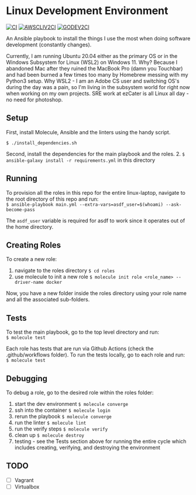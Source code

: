 # Linux Development Environment

[![CI](https://github.com/steffkelsey/linux-laptop/actions/workflows/ci.yml/badge.svg?branch=master)](https://github.com/steffkelsey/linux-laptop/actions/workflows/ci.yml)
[![AWSCLIV2CI](https://github.com/steffkelsey/linux-laptop/actions/workflows/awscliv2-ci.yml/badge.svg?branch=master)](https://github.com/steffkelsey/linux-laptop/actions/workflows/awscliv2-ci.yml)
[![GODEV2CI](https://github.com/steffkelsey/linux-laptop/actions/workflows/go-dev-ci.yml/badge.svg?branch=master)](https://github.com/steffkelsey/linux-laptop/actions/workflows/go-dev-ci.yml)

An Ansible playbook to install the things I use the most when doing
software development (constantly changes).

Currently, I am running Ubuntu 20.04 either as the primary OS or
in the Windows Subsystem for Linux (WSL2) on Windows 11.
Why? Because I abandoned Mac after they ruined the MacBook Pro (damn you
Touchbar) and had been burned a few times too many by Homebrew messing with
my Python3 setup. Why WSL2 - I am an Adobe CS user and switching OS's during the
day was a pain, so I'm living in the subsystem world for right now when working
on my own projects. SRE work at ezCater is all Linux all day - no need for photoshop.

## Setup

First, install Molecule, Ansible and the linters using the handy script.

`$ ./install_dependencies.sh` 

Second, install the dependencies for the main playbook and the roles.
2. `$ ansible-galaxy install -r requirements.yml` in this directory  

## Running

To provision all the roles in this repo for the entire linux-laptop, navigate
to the root directory of this repo and run:  
`$ ansible-playbook main.yml --extra-vars=asdf_user=$(whoami) --ask-become-pass`

The `asdf_user` variable is required for asdf to work since it operates out of
the home directory.

## Creating Roles

To create a new role:  

1. navigate to the roles directory `$ cd roles`  
2. use molecule to init a new role `$ molecule init role <role_name> --driver-name docker`

Now, you have a new folder inside the roles directory using your role name and all the
associated sub-folders.

## Tests

To test the main playbook, go to the top level directory and run:  
`$ molecule test`  

Each role has tests that are run via Github Actions (check the .github/workflows folder).
To run the tests locally, go to each role and run:  
`$ molecule test`  

## Debugging

To debug a role, go to the desired role within the roles folder:

1. start the dev environment `$ molecule converge`
2. ssh into the container `$ molecule login`
3. rerun the playbook `$ molecule converge`
4. run the linter `$ molecule lint`
5. run the verify steps `$ molecule verify`
6. clean up `$ molecule destroy`
7. testing - see the Tests section above for running the entire cycle which includes creating, verifying, and destroying the environment

## TODO
- [ ] Vagrant
- [ ] Virtualbox
